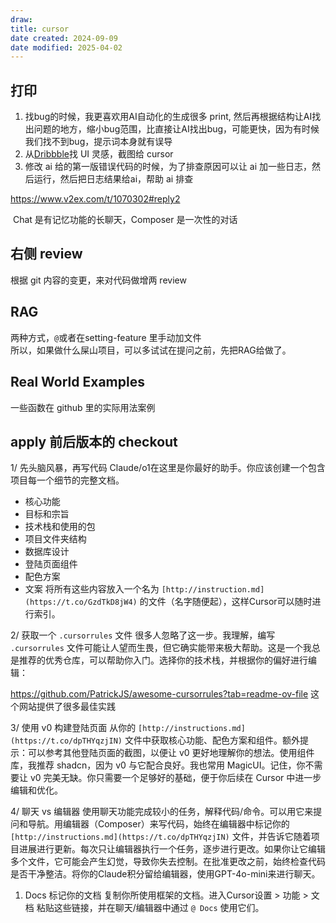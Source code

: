 ```yaml
---
draw:
title: cursor
date created: 2024-09-09
date modified: 2025-04-02
---
```


## 打印

1. 找bug的时候，我更喜欢用AI自动化的生成很多 print, 然后再根据结构让AI找出问题的地方，缩小bug范围，比直接让AI找出bug，可能更快，因为有时候我们找不到bug，提示词本身就有误导
2. 从[Dribbble](Dribbble.md)找 UI 灵感，截图给 cursor
3. 修改 ai 给的第一版错误代码的时候，为了排查原因可以让 ai 加一些日志，然后运行，然后把日志结果给ai，帮助 ai 排查

https://www.v2ex.com/t/1070302#reply2

 Chat 是有记忆功能的长聊天，Composer 是一次性的对话

## 右侧 review

根据 git 内容的变更，来对代码做增两 review

## RAG

两种方式，`@`或者在setting-feature 里手动加文件  
所以，如果做什么屎山项目，可以多试试在提问之前，先把RAG给做了。

## Real World Examples

一些函数在 github 里的实际用法案例

## apply 前后版本的 checkout

1/ 先头脑风暴，再写代码 Claude/o1在这里是你最好的助手。你应该创建一个包含项目每一个细节的完整文档。

- 核心功能
- 目标和宗旨
- 技术栈和使用的包
- 项目文件夹结构
- 数据库设计
- 登陆页面组件
- 配色方案
- 文案 将所有这些内容放入一个名为 `[http://instruction.md](https://t.co/GzdTkD8jW4)` 的文件（名字随便起），这样Cursor可以随时进行索引。

2/ 获取一个 `.cursorrules` 文件 很多人忽略了这一步。我理解，编写 `.cursorrules` 文件可能让人望而生畏，但它确实能带来极大帮助。这是一个我总是推荐的优秀仓库，可以帮助你入门。选择你的技术栈，并根据你的偏好进行编辑：

https://github.com/PatrickJS/awesome-cursorrules?tab=readme-ov-file 这个网站提供了很多最佳实践

3/ 使用 v0 构建登陆页面 从你的 `[http://instructions.md](https://t.co/dpTHYqzjIN)` 文件中获取核心功能、配色方案和组件。额外提示：可以参考其他登陆页面的截图，以便让 v0 更好地理解你的想法。使用组件库，我推荐 shadcn，因为 v0 与它配合良好。我也常用 MagicUI。记住，你不需要让 v0 完美无缺。你只需要一个足够好的基础，便于你后续在 Cursor 中进一步编辑和优化。

4/ 聊天 vs 编辑器 使用聊天功能完成较小的任务，解释代码/命令。可以用它来提问和导航。用编辑器（Composer）来写代码，始终在编辑器中标记你的 `[http://instructions.md](https://t.co/dpTHYqzjIN)` 文件，并告诉它随着项目进展进行更新。每次只让编辑器执行一个任务，逐步进行更改。如果你让它编辑多个文件，它可能会产生幻觉，导致你失去控制。在批准更改之前，始终检查代码是否干净整洁。将你的Claude积分留给编辑器，使用GPT-4o-mini来进行聊天。

1. Docs 标记你的文档 复制你所使用框架的文档。进入Cursor设置 > 功能 > 文档 粘贴这些链接，并在聊天/编辑器中通过 `@ Docs` 使用它们。
